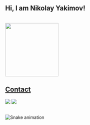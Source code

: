 ## Hi, I am Nikolay Yakimov! 
</br>

<div>
  <a href="https://github.com/eagrundy">
   <img align="center" height="170" src="https://github-readme-stats.vercel.app/api/top-langs/?username=intMaxValue&layout=compact&langs_count=16&theme=dracula"/>
  
## Contact 
<div> 
  <a href = "mailto: nymnac@gmail.com"><img src="https://img.shields.io/badge/-Gmail-%23333?style=for-the-badge&logo=gmail&logoColor=white" target="_blank"></a>
 <a href = "https://www.facebook.com/mnac19"><img src="https://img.shields.io/badge/Facebook-1877F2?style=for-the-badge&logo=facebook&logoColor=white" target="_blank"></a>
 </br>
</br>
 
  ![Snake animation](https://github.com/eagrundy/eagrundy/blob/output/github-contribution-grid-snake.svg)
 
</div>
